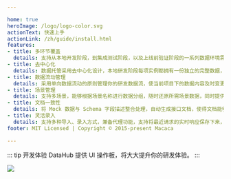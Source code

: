 ```yaml
---

home: true
heroImage: /logo/logo-color.svg
actionText: 快速上手
actionLink: /zh/guide/install.html
features:
- title: 多环节覆盖
  details: 支持从本地开发阶段，到集成测试阶段，以及上线前验证阶段的一系列数据环境需求。
- title: 去中心化
  details: 数据托管采用去中心化设计，本地研发阶段每项实例都拥有一份独立的完整数据，数据文件可跟随 Git 版本化管理。
- title: 数据流动管理
  details: 采用单向数据流动的原则管理你的研发数据流，使当前项目下的数据内容及时变更。
- title: 场景管理
  details: 支持多场景，能够根据场景名称进行数据分组，随时还原所需场景数据，同时提供了场景数据的增、删、改，可以通过 DataHub 的面板界面进行操作。
- title: 文档一致性
  details: 将 Mock 数据与 Schema 字段描述整合处理，自动生成接口文档，使得文档能够与交互字段随时保持一致。
- title: 灵活录入
  details: 支持多种导入、录入方式，兼备代理功能，支持将最近请求的实时响应保存下来，便于归档。也就是说你可以通过已归档的快照随时复现当时的场景。
footer: MIT Licensed | Copyright © 2015-present Macaca

---
```


::: tip 开发体验
DataHub 提供 UI 操作板，将大大提升你的研发体验。
:::

![](https://ws1.sinaimg.cn/large/796b664dgy1fuueet04ehj21yk1b4gst.jpg)
